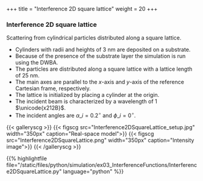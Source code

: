 +++
title = "Interference 2D square lattice"
weight = 20
+++

### Interference 2D square lattice

Scattering from cylindrical particles distributed along a square lattice.

* Cylinders with radii and heights of $3$ nm are deposited on a substrate.
* Because of the presence of the substrate layer the simulation is run using the DWBA.
* The particles are distributed along a square lattice with a lattice length of $25$ nm.
* The main axes are parallel to the $x$-axis and $y$-axis of the reference Cartesian frame, respectively.
* The lattice is initialized by placing a cylinder at the origin.
* The incident beam is characterized by a wavelength of $1$ $\unicode{x212B}$.
* The incident angles are $\alpha\_i = 0.2 ^{\circ}$ and $\phi\_i = 0^{\circ}$.

{{< galleryscg >}}
{{< figscg src="Interference2DSquareLattice_setup.jpg" width="350px" caption="Real-space model">}}
{{< figscg src="Interference2DSquareLattice.png" width="350px" caption="Intensity image">}}
{{< /galleryscg >}}

{{% highlightfile file="/static/files/python/simulation/ex03_InterferenceFunctions/Interference2DSquareLattice.py" language="python" %}}
